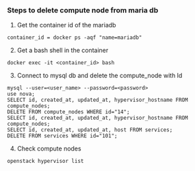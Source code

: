 ### Steps to delete compute node from maria db
1. Get the container id of the mariadb
```
container_id = docker ps -aqf "name=mariadb"
```
2. Get a bash shell in the container
```
docker exec -it <container_id> bash
```
3. Connect to mysql db and delete the compute_node with Id
```
mysql --user=<user_name> --password=<password>
use nova;
SELECT id, created_at, updated_at, hypervisor_hostname FROM compute_nodes;
DELETE FROM compute_nodes WHERE id="14";
SELECT id, created_at, updated_at, hypervisor_hostname FROM compute_nodes;
SELECT id, created_at, updated_at, host FROM services;
DELETE FROM services WHERE id="101";
```
4. Check compute nodes
```
openstack hypervisor list
```
